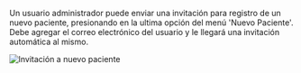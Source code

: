 Un usuario administrador puede enviar una invitación para registro de un nuevo paciente, presionando en la ultima opción del menú 'Nuevo Paciente'. Debe agregar el correo electrónico del usuario y le llegará una invitación automática al mismo.

![Invitación a nuevo paciente](https://s3-us-west-2.amazonaws.com/andarwiki/invitacion+a+usuario+paciente.jpg)
